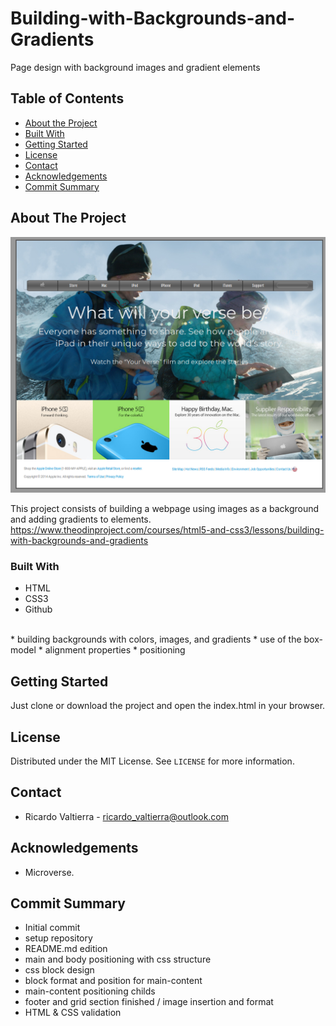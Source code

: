 # Building-with-Backgrounds-and-Gradients
Page design with background images and gradient elements


## Table of Contents

* [About the Project](#about-the-project)
* [Built With](#built-with)
* [Getting Started](#getting-started)
* [License](#license)
* [Contact](#contact)
* [Acknowledgements](#acknowledgements)
* [Commit Summary](#commit-summary)

## About The Project

![Screenshot Image](assets/img/screenshot.png)

This project consists of building a webpage using images as a background and adding gradients to elements.
https://www.theodinproject.com/courses/html5-and-css3/lessons/building-with-backgrounds-and-gradients

### Built With 

* HTML
* CSS3
* Github
<br>
* building backgrounds with colors, images, and gradients
* use of the box-model
* alignment properties
* positioning

## Getting Started

Just clone or download the project and open the index.html in your browser.

## License

Distributed under the MIT License. See `LICENSE` for more information.

## Contact
* Ricardo Valtierra - ricardo_valtierra@outlook.com

## Acknowledgements

* Microverse.

## Commit Summary
* Initial commit
* setup repository
* README.md edition
* main and body positioning with css structure
* css block design
* block format and position for main-content
* main-content positioning childs
* footer and grid section finished / image insertion and format
* HTML & CSS validation
